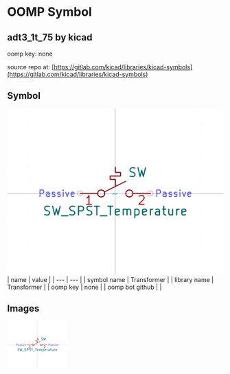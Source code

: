 # OOMP Symbol  
## adt3_1t_75  by kicad  
  
oomp key: none  
  
source repo at: [https://gitlab.com/kicad/libraries/kicad-symbols](https://gitlab.com/kicad/libraries/kicad-symbols)  
## Symbol  
  
[![working.png](working_600.png)](working.png)  
| name | value | 
| --- | --- | 
| symbol name | Transformer | 
| library name | Transformer | 
| oomp key | none | 
| oomp bot github |  | 
## Images  
  
[![working.png](working_140.png)](working.png)  
